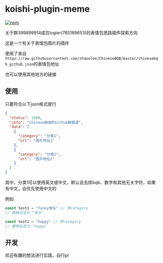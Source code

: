 # koishi-plugin-meme

[![npm](https://img.shields.io/npm/v/koishi-plugin-meme?style=flat-square)](https://www.npmjs.com/package/koishi-plugin-meme)

关于群399899914成员logier(785189653)的表情包思路插件探索方向

这是一个有关于表情包图片的插件

使用了来自`https://raw.githubusercontent.com/zhaoolee/ChineseBQB/master/chinesebqb_github.json`的表情包地址

也可以使用其他地方的链接

## 使用

只要符合以下json格式就行
```json
{
  "status": 1000,
  "info": "ChineseBQB的Github数据源",
  "data": [
    {
      "category": "分类1",
      "url": "图片地址1"
    },
    {
      "category": "分类2",
      "url": "图片地址2"
    }
  ]
}
```

其中，分类1可以使用英文或中文，默认会去除bqb、数字和其他无关字符，如果有中文，会优先使用中文的

例如
```js
const test1 = "funny快乐" // 原category
// 替换后变为 "快乐"

const test1 = "happy" // 原category
// 替换后变为 "happy"
```

## 开发

欢迎有趣的想法进行实践，自行pr
